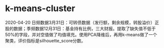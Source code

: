 # k-means-cluster

2020-04-20
日频数据3月31日：可转债数据（发行额，剩余规模，转股溢价）正股的数据；季频数据12月31日：基金持有比例，三大财报。提取了缺失值不低于50%的字段，并对空值做了均值填充。使用PCA降维后，再用k-means做了一个聚类，评价指标是silhouette_score分数。